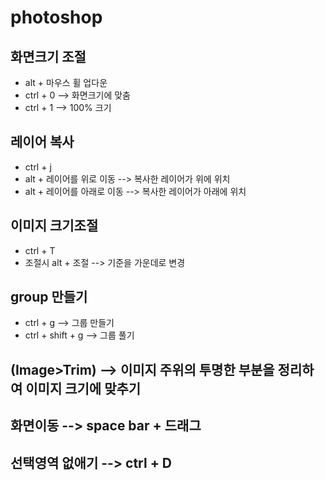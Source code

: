 # photoshop


## 화면크기 조절
- alt + 마우스 휠 업다운
- ctrl + 0 --> 화면크기에 맞춤
- ctrl + 1 --> 100% 크기

## 레이어 복사
- ctrl + j
- alt + 레이어를 위로 이동 --> 복사한 레이어가 위에 위치
- alt + 레이어를 아래로 이동 --> 복사한 레이어가 아래에 위치
  
## 이미지 크기조절
- ctrl + T
- 조절시 alt + 조절 --> 기준을 가운데로 변경

## group 만들기
- ctrl + g --> 그룹 만들기
- ctrl + shift + g --> 그룹 풀기

## (Image>Trim) --> 이미지 주위의 투명한 부분을 정리하여 이미지 크기에 맞추기

## 화면이동 --> space bar + 드래그

## 선택영역 없애기 --> ctrl + D
